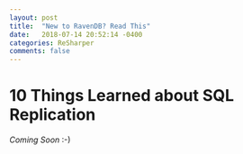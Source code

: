 ```yaml
---
layout: post
title:  "New to RavenDB? Read This"
date:   2018-07-14 20:52:14 -0400
categories: ReSharper
comments: false
---
```


10 Things Learned about SQL Replication
=========================

*Coming Soon* :-)